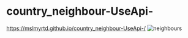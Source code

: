 # country_neighbour-UseApi-
https://mslmyrtd.github.io/country_neighbour-UseApi-/
![neighbours](https://user-images.githubusercontent.com/87023339/155378908-dfb33ac6-deca-4388-95c0-7fa3c2882045.gif)
